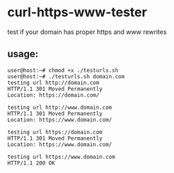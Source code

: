 # curl-https-www-tester
test if your domain has proper https and www rewrites


## usage:
```
user@host:~# chmod +x ./testurls.sh
user@host:~# ./testurls.sh domain.com
testing url http://domain.com
HTTP/1.1 301 Moved Permanently
Location: https://domain.com/

testing url http://www.domain.com
HTTP/1.1 301 Moved Permanently
Location: https://www.domain.com/

testing url https://domain.com
HTTP/1.1 301 Moved Permanently
Location: https://www.domain.com/

testing url https://www.domain.com
HTTP/1.1 200 OK
```
